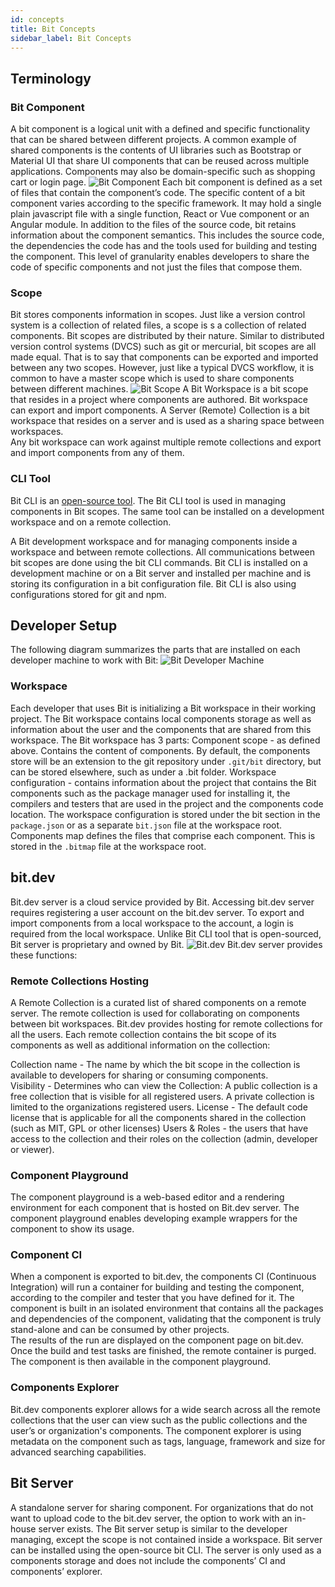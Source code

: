 ```yaml
---
id: concepts
title: Bit Concepts
sidebar_label: Bit Concepts
---
```


## Terminology

### Bit Component

A bit component is a logical unit with a defined and specific functionality that can be shared between different projects. A common example of shared components is the contents of UI libraries such as Bootstrap or Material UI  that share UI components that can be reused across multiple applications. Components may also be domain-specific such as shopping cart or login page.
![Bit Component](assets/component.png)
Each bit component is defined as a set of files that contain the component’s code. The specific content of a bit component varies according to the specific framework. It may hold a single plain javascript file with a single function, React or Vue component or an Angular module. 
In addition to the files of the source code, bit retains information about the component semantics. This includes the source code, the dependencies the code has and the tools used for building and testing the component. 
This level of granularity enables developers to share the code of specific components and not just the files that compose them.

### Scope

Bit stores components information in scopes. Just like a version control system is a collection of related files, a scope is s a collection of related components. 
Bit scopes are distributed by their nature. Similar to distributed version control systems (DVCS) such as git or mercurial, bit scopes are all made equal. 
That is to say that components can be exported and imported between any two scopes. 
However, just like a typical DVCS workflow, it is common to have a master scope which is used to share components between different machines. 
![Bit Scope](assets/scope.png)
A Bit Workspace is a bit scope that resides in a project where components are authored. Bit workspace can export and import components. 
A Server (Remote) Collection is a bit workspace that resides on a server and is used as a sharing space between workspaces.  
Any bit workspace can work against multiple remote collections and export and import components from any of them. 

### CLI Tool

Bit CLI is an [open-source tool](https://github.com/teambit/bit). The Bit CLI tool is used in managing components in Bit scopes. The same tool can be installed on a development workspace and on a remote collection. 

A Bit development workspace and for managing components inside a workspace and between remote collections. All communications between bit scopes are done using the bit CLI commands. 
Bit CLI is installed on a development machine or on a Bit server and installed per machine and is storing its configuration in a bit configuration file. Bit CLI is also using configurations stored for git and npm. 

## Developer Setup

The following diagram summarizes the parts that are installed on each developer machine to work with Bit:
![Bit Developer Machine](assets/developer.png)

### Workspace

Each developer that uses Bit is initializing a Bit workspace in their working project.  The Bit workspace contains local components storage as well as information about the user and the components that are shared from this workspace. 
The Bit workspace has 3 parts:
Component scope - as defined above. Contains the content of components. By default, the components store will be an extension to the git repository under `.git/bit` directory, but can be stored elsewhere, such as under a .bit folder. 
Workspace configuration - contains information about the project that contains the Bit components such as the package manager used for installing it, the compilers and testers that are used in the project and the components code location. The workspace configuration is stored under the bit section in the `package.json` or as a separate `bit.json` file at the workspace root.
Components map defines the files that comprise each component. This is stored in the `.bitmap` file at the workspace root.

## bit.dev

Bit.dev server is a cloud service provided by Bit. Accessing bit.dev server requires registering a user account on the bit.dev server. To export and import components from a local workspace to the account, a login is required from the local workspace. 
Unlike Bit CLI tool that is open-sourced, Bit server is proprietary and owned by Bit. 
![Bit.dev](assets/bit.dev.png)
Bit.dev server provides these functions: 

### Remote Collections Hosting

A Remote Collection is a curated list of shared components on a remote server. The remote collection is used for collaborating on components between bit workspaces. Bit.dev provides hosting for remote collections for all the users. 
Each remote collection contains the bit scope of its components as well as additional information on the collection: 

Collection name - The name by which the bit scope in the collection is available to developers for sharing or consuming components.  
Visibility - Determines who can view the Collection: A public collection is a free collection that is visible for all registered users. A private collection is limited to the organizations registered users. 
License - The default code license that is applicable for all the components shared in the collection (such as MIT, GPL or other licenses) 
Users & Roles - the users that have access to the collection and their roles on the collection (admin, developer or viewer).

### Component Playground

The component playground is a web-based editor and a rendering environment for each component that is hosted on Bit.dev server. 
The component playground enables developing example wrappers for the component to show its usage. 

### Component CI

When a component is exported to bit.dev, the components CI (Continuous Integration) will run a container for building and testing the component, according to the compiler and tester that you have defined for it. The component is built in an isolated environment that contains all the packages and dependencies of the component, validating that the component is truly stand-alone and can be consumed by other projects.  
The results of the run are displayed on the component page on bit.dev. 
Once the build and test tasks are finished, the remote container is purged. 
The component is then available in the component playground.

### Components Explorer

Bit.dev components explorer allows for a wide search across all the remote collections that the user can view such as the public collections and the user’s or organization's components. 
The component explorer is using metadata on the component such as tags, language, framework and size for advanced searching capabilities. 

## Bit Server

A standalone server for sharing component. For organizations that do not want to upload code to the bit.dev server, the option to work with an in-house server exists. 
The Bit server setup is similar to the developer managing, except the scope is not contained inside a workspace. 
Bit server can be installed using the open-source bit CLI. The server is only used as a components storage and does not include the components’ CI and components’ explorer. 
